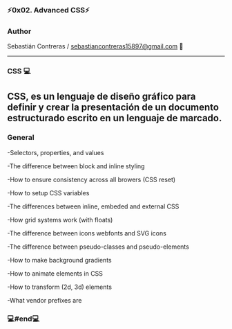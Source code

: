 ###  ⚡0x02. Advanced CSS⚡

### Author

Sebastián Contreras / sebastiancontreras15897@gmail.com 📧

--------------------------------------------------------
### CSS 💻

CSS, es un lenguaje de diseño gráfico para definir y crear la presentación de un documento estructurado escrito en un lenguaje de marcado.​ 
--------------------------------------------------------
### General
-Selectors, properties, and values

-The difference between block and inline styling

-How to ensure consistency across all browers (CSS reset)

-How to setup CSS variables

-The differences between inline, embeded and external CSS

-How grid systems work (with floats)

-The difference between icons webfonts and SVG icons

-The difference between pseudo-classes and pseudo-elements

-How to make background gradients

-How to animate elements in CSS

-How to transform (2d, 3d) elements

-What vendor prefixes are

### 💻#end💻
